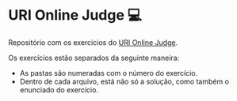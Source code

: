# URI Online Judge :computer:
Repositório com os exercícios do [URI Online Judge](https://www.urionlinejudge.com.br/).

Os exercícios estão separados da seguinte maneira:
- As pastas são numeradas com o número do exercício.
- Dentro de cada arquivo, está não só a solução, como também o enunciado do exercício.
